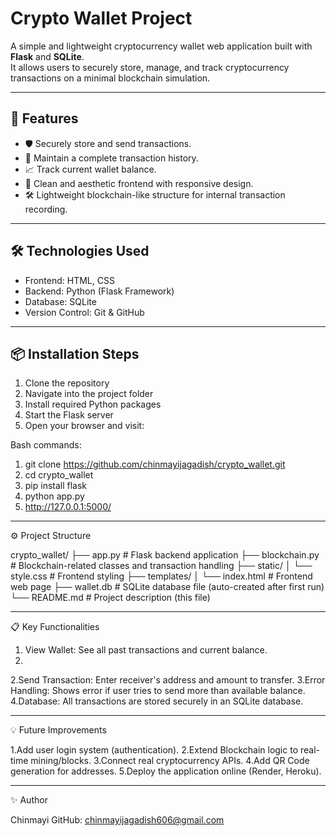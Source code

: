 # Crypto Wallet Project

A simple and lightweight cryptocurrency wallet web application built with **Flask** and **SQLite**.  
It allows users to securely store, manage, and track cryptocurrency transactions on a minimal blockchain simulation.

---

## 🚀 Features
- 🛡️ Securely store and send transactions.
- 📜 Maintain a complete transaction history.
- 📈 Track current wallet balance.
- 🎨 Clean and aesthetic frontend with responsive design.
- 🛠️ Lightweight blockchain-like structure for internal transaction recording.

---

## 🛠️ Technologies Used

- Frontend: HTML, CSS
- Backend: Python (Flask Framework)
- Database: SQLite
- Version Control: Git & GitHub

---

## 📦 Installation Steps

1. Clone the repository
2. Navigate into the project folder
3. Install required Python packages
4. Start the Flask server
5. Open your browser and visit:

Bash commands:

   1. git clone https://github.com/chinmayijagadish/crypto_wallet.git
   2. cd crypto_wallet
   3. pip install flask
   4. python app.py
   5. http://127.0.0.1:5000/

---

⚙️ Project Structure

crypto_wallet/
├── app.py              # Flask backend application
├── blockchain.py       # Blockchain-related classes and transaction handling
├── static/
│   └── style.css       # Frontend styling
├── templates/
│   └── index.html      # Frontend web page
├── wallet.db           # SQLite database file (auto-created after first run)
└── README.md           # Project description (this file)

---

📋 Key Functionalities

1. View Wallet: See all past transactions and current balance.
2. 
2.Send Transaction: Enter receiver's address and amount to transfer.
3.Error Handling: Shows error if user tries to send more than available balance.
4.Database: All transactions are stored securely in an SQLite database.

---

💡 Future Improvements

1.Add user login system (authentication).
2.Extend Blockchain logic to real-time mining/blocks.
3.Connect real cryptocurrency APIs.
4.Add QR Code generation for addresses.
5.Deploy the application online (Render, Heroku).

---

✨ Author

Chinmayi 
GitHub: chinmayijagadish606@gmail.com



